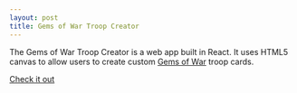 ```yaml
---
layout: post
title: Gems of War Troop Creator
---
```


The Gems of War Troop Creator is a web app built in React. It uses HTML5 canvas to allow users to create custom [Gems of War](https://gemsofwar.com/) troop cards.

[Check it out](https://elitemastereric.github.io/gow-troop-creator/)
